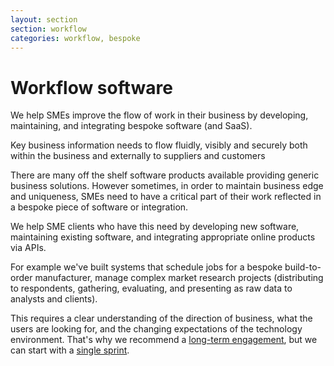 ```yaml
---
layout: section
section: workflow
categories: workflow, bespoke
---
```


# Workflow software

We help SMEs improve the flow of work in their business by developing, maintaining, and integrating bespoke software (and SaaS).

Key business information needs to flow fluidly, visibly and securely both within the business and externally to suppliers and customers

There are many off the shelf software products available providing generic business solutions. However sometimes, in order to maintain business edge and uniqueness, SMEs need to have a
critical part of their work reflected in a bespoke piece of software or integration.

We help SME clients who have this need by developing new software, maintaining existing software, and integrating appropriate online products via APIs.

For example we've built systems that schedule
jobs for a bespoke build-to-order manufacturer, manage complex market research projects (distributing to respondents, gathering, evaluating, and presenting as raw data to analysts and clients).

<!--
While bespoke software gives SME a distinctive edge and keeps them competitive, it can itself be a liability and
needs to be kept to a minimum and replaced or integrated with existing SaaS provision when possible.
-->

This requires a clear understanding of the direction of business, what the users are looking for,
and the changing expectations of the technology environment. That's why we recommend a [long-term engagement](roadmap#long_term), but we can start with a [single sprint](roadmap#first_sprint).

